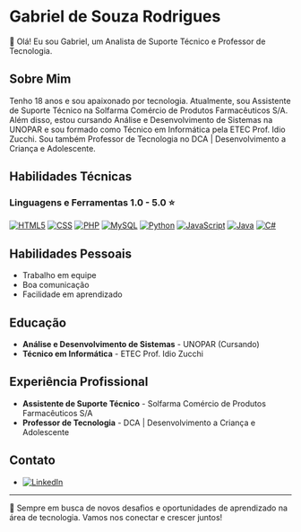 # Gabriel de Souza Rodrigues

👋 Olá! Eu sou Gabriel, um Analista de Suporte Técnico e Professor de Tecnologia.

## Sobre Mim
Tenho 18 anos e sou apaixonado por tecnologia. Atualmente, sou Assistente de Suporte Técnico na Solfarma Comércio de Produtos Farmacêuticos S/A. Além disso, estou cursando Análise e Desenvolvimento de Sistemas na UNOPAR e sou formado como Técnico em Informática pela ETEC Prof. Idio Zucchi. Sou também Professor de Tecnologia no DCA | Desenvolvimento a Criança e Adolescente.

## Habilidades Técnicas

### Linguagens e Ferramentas 1.0 - 5.0 ⭐

[![HTML5](https://img.shields.io/badge/HTML5-4.5%20⭐-555555?style=for-the-badge&logo=html5&logoColor=white&labelColor=E34F26)](https://www.linkedin.com/in/gabriel-rodrigues-65ba522aa/)
[![CSS](https://img.shields.io/badge/CSS-3.9%20⭐-555555?style=for-the-badge&logo=css3&logoColor=white&labelColor=1572B6)](https://www.linkedin.com/in/gabriel-rodrigues-65ba522aa/)
[![PHP](https://img.shields.io/badge/PHP-3.4%20⭐-555555?style=for-the-badge&logo=php&logoColor=white&labelColor=777BB4)](https://www.linkedin.com/in/gabriel-rodrigues-65ba522aa/)
[![MySQL](https://img.shields.io/badge/MySQL-3.1%20⭐-555555?style=for-the-badge&logo=mysql&logoColor=white&labelColor=4479A1)](https://www.linkedin.com/in/gabriel-rodrigues-65ba522aa/)
[![Python](https://img.shields.io/badge/Python-3.0%20⭐-555555?style=for-the-badge&logo=python&logoColor=white&labelColor=3776AB)](https://www.linkedin.com/in/gabriel-rodrigues-65ba522aa/)
[![JavaScript](https://img.shields.io/badge/JavaScript-2.8%20⭐-555555?style=for-the-badge&logo=javascript&logoColor=black&labelColor=F7DF1E)](https://www.linkedin.com/in/gabriel-rodrigues-65ba522aa/)
[![Java](https://img.shields.io/badge/Java-1.9%20⭐-555555?style=for-the-badge&logo=java&logoColor=white&labelColor=007396)](https://www.linkedin.com/in/gabriel-rodrigues-65ba522aa/)
[![C#](https://img.shields.io/badge/C%23-1.5%20⭐-555555?style=for-the-badge&logo=c-sharp&logoColor=white&labelColor=239120)](https://www.linkedin.com/in/gabriel-rodrigues-65ba522aa/)


## Habilidades Pessoais

- Trabalho em equipe
- Boa comunicação
- Facilidade em aprendizado

## Educação

- **Análise e Desenvolvimento de Sistemas** - UNOPAR (Cursando)
- **Técnico em Informática** - ETEC Prof. Idio Zucchi

## Experiência Profissional

- **Assistente de Suporte Técnico** - Solfarma Comércio de Produtos Farmacêuticos S/A
- **Professor de Tecnologia** - DCA | Desenvolvimento a Criança e Adolescente

## Contato

- [![LinkedIn](https://img.shields.io/badge/LinkedIn-Profile-555555?style=for-the-badge&logo=linkedin&labelColor=blue)](https://www.linkedin.com/in/gabriel-rodrigues-65ba522aa/)

---

🔭 Sempre em busca de novos desafios e oportunidades de aprendizado na área de tecnologia. Vamos nos conectar e crescer juntos!



<!--
**GDSRodrigues/GDSRodrigues** is a ✨ _special_ ✨ repository because its `README.md` (this file) appears on your GitHub profile.

Here are some ideas to get you started:

- 🔭 I’m currently working on ...
- 🌱 I’m currently learning ...
- 👯 I’m looking to collaborate on ...
- 🤔 I’m looking for help with ...
- 💬 Ask me about ...
- 📫 How to reach me: ...
- 😄 Pronouns: ...
- ⚡ Fun fact: ...
-->
